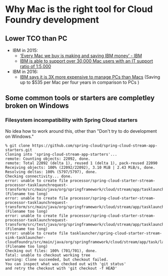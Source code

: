 # Why Mac is the right tool for Cloud Foundry development

## Lower TCO than PC

- IBM in 2015: 
  - [‘Every Mac we buy is making and saving IBM money’ - IBM][1]
  - [IBM is able to support over 30,000 Mac users with an IT support ratio of 1:5,000][2]
- IBM in 2016: 
  - [IBM says it is 3X more expensive to manage PCs than Macs][3] (Saving up to $535 per Mac per four years in comparison to PCs
)

[1]: http://www.computerworld.com/article/2998315/apple-mac/every-mac-we-buy-is-making-and-saving-ibm-money-ibm.html
[2]: https://www.jamf.com/resources/mac-ibm-zero-to-30000-in-6-months-highlights/
[3]: http://www.computerworld.com/article/3131906/apple-mac/ibm-says-macs-are-even-cheaper-to-run-than-it-thought.html

## Some common tools or starters are completley broken on Windows

### Filesystem incompatibility with Spring Cloud starters

No idea how to work around this, other than "Don't try to do development on Windows." 

```shell-session
% git clone https://github.com/spring-cloud/spring-cloud-stream-app-starters.git
Cloning into 'spring-cloud-stream-app-starters'...
remote: Counting objects: 22092, done.
remote: Total 22092 (delta 1), reused 1 (delta 1), pack-reused 22090
Receiving objects: 100% (22092/22092), 3.10 MiB | 2.43 MiB/s, done.
Resolving deltas: 100% (5797/5797), done.
Checking connectivity... done.
error: unable to create file processor/spring-cloud-starter-stream-processor-tasklaunchrequest-transform/src/main/java/org/springframework/cloud/stream/app/tasklaunchrequest/transform/processor/TasklaunchrequestTransformProcessorConfiguration.java (Filename too long)
error: unable to create file processor/spring-cloud-starter-stream-processor-tasklaunchrequest-transform/src/main/java/org/springframework/cloud/stream/app/tasklaunchrequest/transform/processor/TasklaunchrequestTransformProcessorProperties.java (Filename too long)
error: unable to create file processor/spring-cloud-starter-stream-processor-tasklaunchrequest-transform/src/test/java/org/springframework/cloud/stream/app/tasklaunchrequest/transform/processor/TasklaunchrequestTransformProcessorIntegrationTests.java (Filename too long)
error: unable to create file tasklauncher/spring-cloud-starter-stream-sink-tasklauncher-cloudfoundry/src/main/java/org/springframework/cloud/stream/app/task/launcher/cloudfoundry/sink/TaskLauncherCloudfoundrySinkConfiguration.java (Filename too long)
Checking out files: 100% (701/701), done.
fatal: unable to checkout working tree
warning: Clone succeeded, but checkout failed.
You can inspect what was checked out with 'git status'
and retry the checkout with 'git checkout -f HEAD'
```
